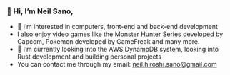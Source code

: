 ### 👋 Hi, I’m Neil Sano, 
- 👀 I’m interested in computers, front-end and back-end development
- I also enjoy video games like the Monster Hunter Series developed by Capcom, Pokemon developed by GameFreak
and many more.
- 🌱 I’m currently looking into the AWS DynamoDB system, looking into Rust development and building personal projects
- You can contact me through my email: neil.hiroshi.sano@gmail.com

